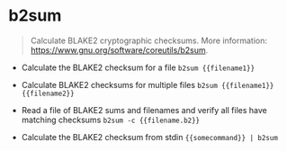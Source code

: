 # b2sum
> Calculate BLAKE2 cryptographic checksums.
> More information: <https://www.gnu.org/software/coreutils/b2sum>.

- Calculate the BLAKE2 checksum for a file
`b2sum {{filename1}}`

- Calculate BLAKE2 checksums for multiple files
`b2sum {{filename1}} {{filename2}}`

- Read a file of BLAKE2 sums and filenames and verify all files have matching checksums
`b2sum -c {{filename.b2}}`

- Calculate the BLAKE2 checksum from stdin
`{{somecommand}} | b2sum`
